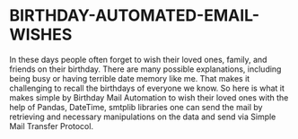 # BIRTHDAY-AUTOMATED-EMAIL-WISHES

In these days people often forget to wish their loved ones, family, and friends on their birthday. There are many possible explanations, including being busy or having terrible date memory like me. That makes it challenging to recall the birthdays of everyone we know. So here is what it makes simple by Birthday Mail Automation to wish their loved ones with the help of Pandas, DateTime, smtplib libraries one can send the mail by retrieving and necessary manipulations on the data and send via Simple Mail Transfer Protocol.
